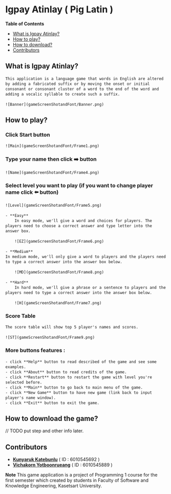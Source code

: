 # Igpay Atinlay ( Pig Latin )

**Table of Contents**
- [What is Igpay Atinlay?](#What-is-Igpay-Atinlay)
- [How to play?](#How-to-play)
- [How to download?](#How-to-download)
- [Contributors](#Contributors)

## What is Igpay Atinlay?
    This application is a language game that words in English are altered by adding a fabricated suffix or by moving the onset or initial consonant or consonant cluster of a word to the end of the word and adding a vocalic syllable to create such a suffix.
    
    ![Banner](gameScreenShotandFont/Banner.png)

## How to play?
### Click **Start** button

    ![Main](gameScreenShotandFont/Frame1.png)

### Type your name then click :arrow_right: button

    ![Name](gameScreenShotandFont/Frame4.png)

### Select level you want to play (if you want to change player name click :arrow_left: button)

    ![Level](gameScreenShotandFont/Frame5.png)

    - **Easy**
        In easy mode, we'll give a word and choices for players. The players need to choose a correct answer and type letter into the answer box.
        
        ![EZ](gameScreenShotandFont/Frame6.png)
        
    - **Medium**
    In medium mode, we'll only give a word to players and the players need to type a correct answer into the answer box below.
    
        ![MD](gameScreenShotandFont/Frame8.png)
    
    - **Hard**
        In hard mode, we'll give a phrase or a sentence to players and the players need to type a correct answer into the answer box below.
        
        ![H](gameScreenShotandFont/Frame7.png)
        
    
### Score Table
    The score table will show top 5 player's names and scores.
    
    ![ST](gameScreenShotandFont/Frame9.png)
    
### More buttons features :
    - click **Help** button to read described of the game and see some examples.
    - click **About** button to read credits of the game.
    - click **Restart** button to restart the game with level you're selected before.
    - click **Main** button to go back to main menu of the game.
    - click **New Game** button to have new game (link back to input player's name window).
    - click **Exit** button to exit the game.

## How to download the game?
// TODO put step and other info later.

## Contributors
   - [**Kunyaruk Katebunlu**](https://github.com/NokKbl) ( ID : 6010545692 )
   - [**Vichakorn Yotboonrueang**](https://github.com/Newaz2542) ( ID : 6010545889 )
   
**Note**
    This game application is a project of Programming 1 course for the first semester which created by students in Faculty of Software and Knowledge Engineering, Kasetsart University.

